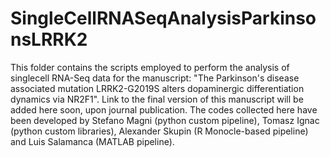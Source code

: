 # SingleCellRNASeqAnalysisParkinsonsLRRK2
This folder contains the scripts employed to perform the analysis of singlecell RNA-Seq data for the manuscript: "The Parkinson's disease associated mutation LRRK2-G2019S alters dopaminergic differentiation dynamics via NR2F1". Link to the final version of this manuscript will be added here soon, upon journal publication. The codes collected here have been developed by Stefano Magni (python custom pipeline), Tomasz Ignac (python custom libraries), Alexander Skupin (R Monocle-based pipeline) and Luis Salamanca (MATLAB pipeline).
